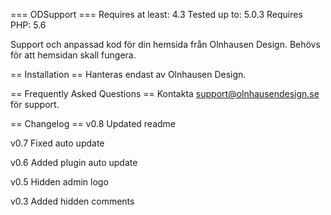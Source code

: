 === ODSupport ===
Requires at least: 4.3
Tested up to: 5.0.3
Requires PHP: 5.6

Support och anpassad kod för din hemsida från Olnhausen Design. Behövs för att hemsidan skall fungera.


== Installation ==
Hanteras endast av Olnhausen Design.

== Frequently Asked Questions ==
Kontakta support@olnhausendesign.se för support.

== Changelog ==
v0.8 Updated readme

v0.7 Fixed auto update

v0.6 Added plugin auto update

v0.5 Hidden admin logo

v0.3 Added hidden comments
